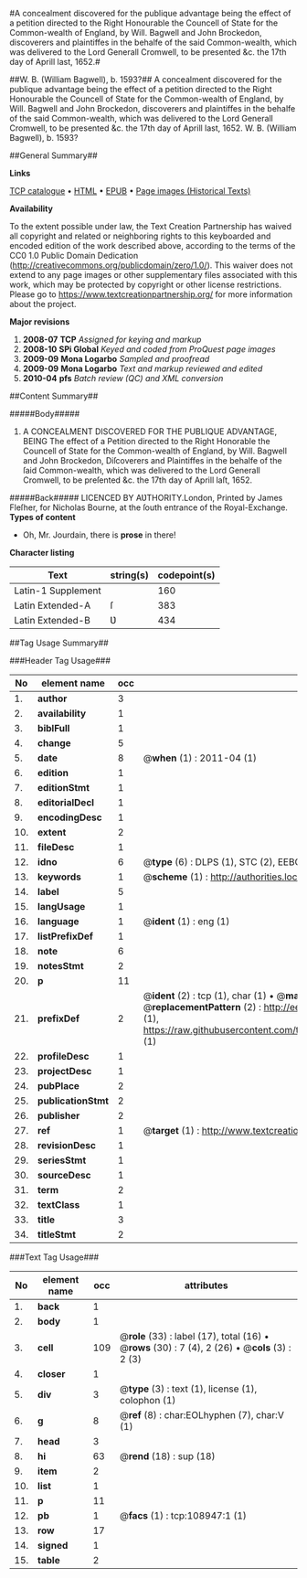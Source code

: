 #A concealment discovered for the publique advantage being the effect of a petition directed to the Right Honourable the Councell of State for the Common-wealth of England, by Will. Bagwell and John Brockedon, discoverers and plaintiffes in the behalfe of the said Common-wealth, which was delivered to the Lord Generall Cromwell, to be presented &c. the 17th day of Aprill last, 1652.#

##W. B. (William Bagwell), b. 1593?##
A concealment discovered for the publique advantage being the effect of a petition directed to the Right Honourable the Councell of State for the Common-wealth of England, by Will. Bagwell and John Brockedon, discoverers and plaintiffes in the behalfe of the said Common-wealth, which was delivered to the Lord Generall Cromwell, to be presented &c. the 17th day of Aprill last, 1652.
W. B. (William Bagwell), b. 1593?

##General Summary##

**Links**

[TCP catalogue](http://www.ota.ox.ac.uk/tcp/)  • 
[HTML](http://tei.it.ox.ac.uk/tcp/Texts-HTML/free/A34/A34202.html)  • 
[EPUB](http://tei.it.ox.ac.uk/tcp/Texts-EPUB/free/A34/A34202.epub) • 
[Page images (Historical Texts)](https://historicaltexts.jisc.ac.uk/eebo-19524158e)

**Availability**

To the extent possible under law, the Text Creation Partnership has waived all copyright and related or neighboring rights to this keyboarded and encoded edition of the work described above, according to the terms of the CC0 1.0 Public Domain Dedication (http://creativecommons.org/publicdomain/zero/1.0/). This waiver does not extend to any page images or other supplementary files associated with this work, which may be protected by copyright or other license restrictions. Please go to https://www.textcreationpartnership.org/ for more information about the project.

**Major revisions**

1. __2008-07__ __TCP__ *Assigned for keying and markup*
1. __2008-10__ __SPi Global__ *Keyed and coded from ProQuest page images*
1. __2009-09__ __Mona Logarbo__ *Sampled and proofread*
1. __2009-09__ __Mona Logarbo__ *Text and markup reviewed and edited*
1. __2010-04__ __pfs__ *Batch review (QC) and XML conversion*

##Content Summary##

#####Body#####

1. A CONCEALMENT DISCOVERED FOR THE PUBLIQUE ADVANTAGE, BEING The effect of a Petition directed to the Right Honorable the Councell of State for the Common-wealth of England, by Will. Bagwell and John Brockedon, Diſcoverers and Plaintiffes in the behalfe of the ſaid Common-wealth, which was delivered to the Lord Generall Cromwell, to be preſented &c. the 17th day of Aprill laſt, 1652.

#####Back#####
LICENCED BY AƲTHORITY.London, Printed by James Fleſher, for Nicholas Bourne, at the ſouth entrance of the Royal-Exchange. 
**Types of content**

  * Oh, Mr. Jourdain, there is **prose** in there!

**Character listing**


|Text|string(s)|codepoint(s)|
|---|---|---|
|Latin-1 Supplement| |160|
|Latin Extended-A|ſ|383|
|Latin Extended-B|Ʋ|434|

##Tag Usage Summary##

###Header Tag Usage###

|No|element name|occ|attributes|
|---|---|---|---|
|1.|__author__|3||
|2.|__availability__|1||
|3.|__biblFull__|1||
|4.|__change__|5||
|5.|__date__|8| @__when__ (1) : 2011-04 (1)|
|6.|__edition__|1||
|7.|__editionStmt__|1||
|8.|__editorialDecl__|1||
|9.|__encodingDesc__|1||
|10.|__extent__|2||
|11.|__fileDesc__|1||
|12.|__idno__|6| @__type__ (6) : DLPS (1), STC (2), EEBO-CITATION (1), OCLC (1), VID (1)|
|13.|__keywords__|1| @__scheme__ (1) : http://authorities.loc.gov/ (1)|
|14.|__label__|5||
|15.|__langUsage__|1||
|16.|__language__|1| @__ident__ (1) : eng (1)|
|17.|__listPrefixDef__|1||
|18.|__note__|6||
|19.|__notesStmt__|2||
|20.|__p__|11||
|21.|__prefixDef__|2| @__ident__ (2) : tcp (1), char (1)  •  @__matchPattern__ (2) : ([0-9\-]+):([0-9IVX]+) (1), (.+) (1)  •  @__replacementPattern__ (2) : http://eebo.chadwyck.com/downloadtiff?vid=$1&page=$2 (1), https://raw.githubusercontent.com/textcreationpartnership/Texts/master/tcpchars.xml#$1 (1)|
|22.|__profileDesc__|1||
|23.|__projectDesc__|1||
|24.|__pubPlace__|2||
|25.|__publicationStmt__|2||
|26.|__publisher__|2||
|27.|__ref__|1| @__target__ (1) : http://www.textcreationpartnership.org/docs/. (1)|
|28.|__revisionDesc__|1||
|29.|__seriesStmt__|1||
|30.|__sourceDesc__|1||
|31.|__term__|2||
|32.|__textClass__|1||
|33.|__title__|3||
|34.|__titleStmt__|2||


###Text Tag Usage###

|No|element name|occ|attributes|
|---|---|---|---|
|1.|__back__|1||
|2.|__body__|1||
|3.|__cell__|109| @__role__ (33) : label (17), total (16)  •  @__rows__ (30) : 7 (4), 2 (26)  •  @__cols__ (3) : 2 (3)|
|4.|__closer__|1||
|5.|__div__|3| @__type__ (3) : text (1), license (1), colophon (1)|
|6.|__g__|8| @__ref__ (8) : char:EOLhyphen (7), char:V (1)|
|7.|__head__|3||
|8.|__hi__|63| @__rend__ (18) : sup (18)|
|9.|__item__|2||
|10.|__list__|1||
|11.|__p__|11||
|12.|__pb__|1| @__facs__ (1) : tcp:108947:1 (1)|
|13.|__row__|17||
|14.|__signed__|1||
|15.|__table__|2||
